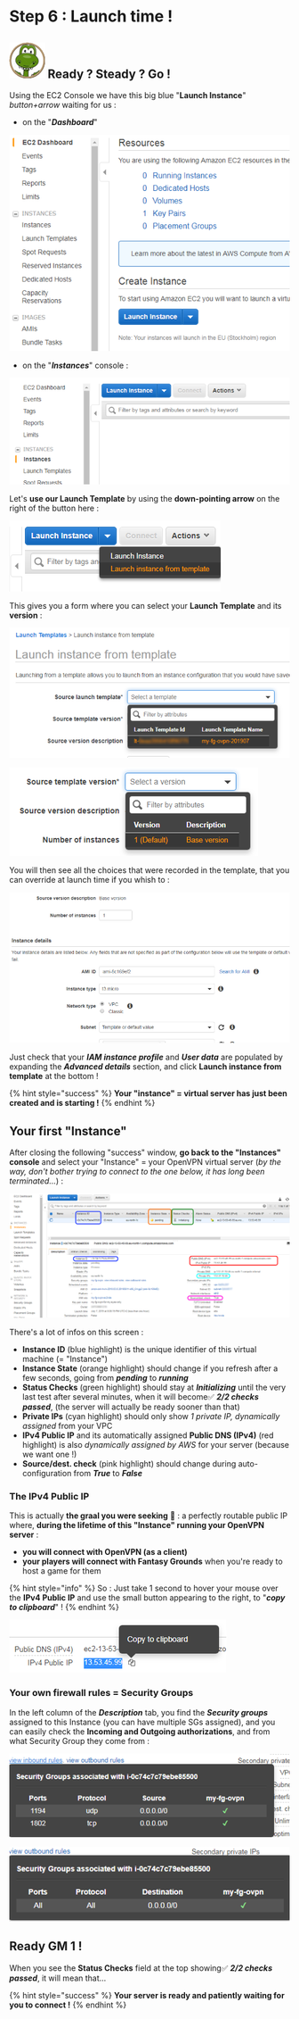 # Step 6 : Launch time !

## ![](../.gitbook/assets/zeferby_dino_64%20%281%29.png) **Ready ? Steady ? Go !**

Using the EC2 Console we have this big blue "**Launch Instance**" _button+arrow_ waiting for us :

* on the "_**Dashboard**_"

![](../.gitbook/assets/image%20%28125%29.png)

* on the "_**Instances**_" console :

![](../.gitbook/assets/image%20%2810%29.png)



Let's **use our Launch Template** by using the **down-pointing arrow** on the right of the button here :

![](../.gitbook/assets/image%20%2877%29.png)

This gives you a form where you can select your **Launch Template** and its **version** :

![](../.gitbook/assets/image%20%2895%29.png)



![](../.gitbook/assets/image%20%2896%29.png)

You will then see all the choices that were recorded in the template, that you can override at launch time if you whish to :

![](../.gitbook/assets/image%20%28138%29.png)

Just check that your _**IAM instance profile**_ and _**User data**_ are populated by expanding the _**Advanced details**_ section, and click **Launch instance from template** at the bottom !

{% hint style="success" %}
**Your "instance" = virtual server has just been created and is starting !**
{% endhint %}

## Your first "Instance"

After closing the following "success" window, **go back to the "Instances" console** and select your "Instance" = your OpenVPN virtual server \(_by the way, don't bother trying to connect to the one below, it has long been terminated..._\) :

![](../.gitbook/assets/image%20%28105%29.png)

There's a lot of infos on this screen :

* **Instance ID** \(blue highlight\) is the unique identifier of this virtual machine \(= "Instance"\)
* **Instance State** \(orange highlight\) should change if you refresh after a few seconds, going from  _**pending**_ to _**running**_
* **Status Checks** \(green highlight\) should stay at _**Initializing**_ until the very last test after several minutes, when it will become✅ _**2/2 checks passed**_, \(the server will actually be ready sooner than that\)
* **Private IPs** \(cyan highlight\) should only show _1 private IP, dynamically assigned_ from your VPC
* **IPv4 Public IP** and its automatically assigned **Public DNS \(IPv4\)** \(red highlight\) is also _dynamically assigned by AWS_ for your server \(because we want one !\)
* **Source/dest. check** \(pink highlight\) should change during auto-configuration from _**True**_ to _**False**_

### The IPv4 Public IP

This is actually **the graal you were seeking** 🙌 : a perfectly routable public IP where, **during the lifetime of this "Instance" running your OpenVPN server** :

* **you will connect with OpenVPN \(as a client\)**
* **your players will connect with Fantasy Grounds** when you're ready to host a game for them

{% hint style="info" %}
So : Just take 1 second to hover your mouse over the **IPv4 Public IP** and use the small button appearing to the right, to "_**copy to clipboard**_" !
{% endhint %}

![](../.gitbook/assets/image%20%2847%29.png)

### Your own firewall rules = Security Groups

In the left column of the _**Description**_ tab, you find the _**Security groups**_ assigned to this Instance \(you can have multiple SGs assigned\), and you can easily check the **Incoming and Outgoing authorizations**, and from what Security Group they come from :

![View inbound rules](../.gitbook/assets/image%20%28111%29.png)

![View Outbound rules](../.gitbook/assets/image%20%28123%29.png)



## Ready GM 1 !

When you see the **Status Checks** field at the top showing✅ _**2/2 checks passed**_, it will mean that...

{% hint style="success" %}
**Your server is ready and patiently waiting for you to connect !**
{% endhint %}



